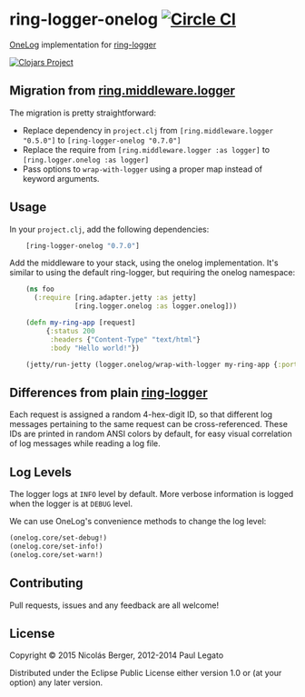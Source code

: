 # ring-logger-onelog [![Circle CI](https://circleci.com/gh/nberger/ring-logger-onelog.svg?style=svg)](https://circleci.com/gh/nberger/ring-logger-onelog)

[OneLog](https://github.com/pjlegato/onelog) implementation for [ring-logger](https://github.com/nberger/ring-logger)

[![Clojars Project](http://clojars.org/ring-logger-onelog/latest-version.svg)](http://clojars.org/ring-logger-onelog)

Migration from [ring.middleware.logger](https://github.com/pjlegato/ring.middleware.logger)
-------------------------------------

The migration is pretty straightforward:

* Replace dependency in `project.clj` from `[ring.middleware.logger "0.5.0"]` to `[ring-logger-onelog "0.7.0"]`
* Replace the require from `[ring.middleware.logger :as logger]` to `[ring.logger.onelog :as logger]`
* Pass options to `wrap-with-logger` using a proper map instead of keyword arguments.

## Usage

In your `project.clj`, add the following dependencies:

```clojure
    [ring-logger-onelog "0.7.0"]
```

Add the middleware to your stack, using the onelog implementation. It's similar to
using the default ring-logger, but requiring the onelog namespace:

```clojure
    (ns foo
      (:require [ring.adapter.jetty :as jetty]
                [ring.logger.onelog :as logger.onelog]))

    (defn my-ring-app [request]
         {:status 200
          :headers {"Content-Type" "text/html"}
          :body "Hello world!"})

    (jetty/run-jetty (logger.onelog/wrap-with-logger my-ring-app {:port 8080}))
```

Differences from plain [ring-logger](https://github.com/nberger/ring-logger)
---------------------------------

Each request is assigned a random 4-hex-digit ID, so that different log messages pertaining to the same request can be cross-referenced.
These IDs are printed in random ANSI colors by default, for easy visual correlation of log messages while reading a log file.

Log Levels
----------

The logger logs at `INFO` level by default. More verbose information is logged when the logger is at `DEBUG` level.

We can use OneLog's convenience methods to change the log level:


```clojure
(onelog.core/set-debug!)
(onelog.core/set-info!)
(onelog.core/set-warn!)
```

## Contributing

Pull requests, issues and any feedback are all welcome!

## License

Copyright © 2015 Nicolás Berger, 2012-2014 Paul Legato

Distributed under the Eclipse Public License either version 1.0 or (at
your option) any later version.
